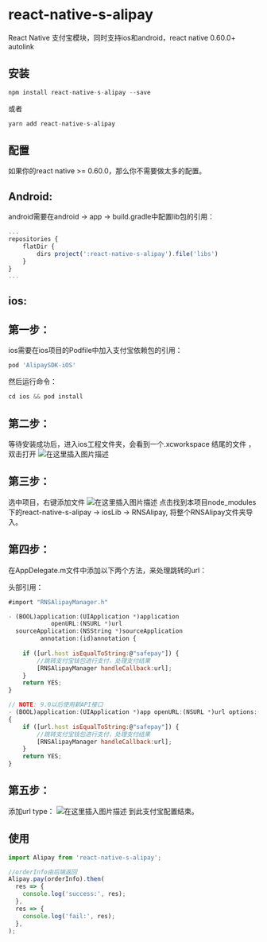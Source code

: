 
# react-native-s-alipay
React Native 支付宝模块，同时支持ios和android，react native 0.60.0+  autolink

## 安装

```js
npm install react-native-s-alipay --save
```
或者

```js
yarn add react-native-s-alipay
```

## 配置
如果你的react native >= 0.60.0，那么你不需要做太多的配置。

## Android:
android需要在android -> app -> build.gradle中配置lib包的引用：

```js
...
repositories {
    flatDir {
        dirs project(':react-native-s-alipay').file('libs')
    }
}
...
```

## ios:

## 第一步：

ios需要在ios项目的Podfile中加入支付宝依赖包的引用：
```js
pod 'AlipaySDK-iOS'
```
然后运行命令：

```js
cd ios && pod install
```
## 第二步：
等待安装成功后，进入ios工程文件夹，会看到一个.xcworkspace 结尾的文件 ，双击打开
![在这里插入图片描述](https://img-blog.csdnimg.cn/20191230213920305.jpg?x-oss-process=image/watermark,type_ZmFuZ3poZW5naGVpdGk,shadow_10,text_aHR0cHM6Ly9ibG9nLmNzZG4ubmV0L3VuaGFwcHlfbG9uZw==,size_16,color_FFFFFF,t_70)

## 第三步：
选中项目，右键添加文件
![在这里插入图片描述](https://img-blog.csdnimg.cn/20191230214044971.jpg?x-oss-process=image/watermark,type_ZmFuZ3poZW5naGVpdGk,shadow_10,text_aHR0cHM6Ly9ibG9nLmNzZG4ubmV0L3VuaGFwcHlfbG9uZw==,size_16,color_FFFFFF,t_70)
点击找到本项目node_modules下的react-native-s-alipay -> iosLib -> RNSAlipay, 将整个RNSAlipay文件夹导入。

## 第四步：
在AppDelegate.m文件中添加以下两个方法，来处理跳转的url：

头部引用：

```js
#import "RNSAlipayManager.h"
```

```js
- (BOOL)application:(UIApplication *)application
            openURL:(NSURL *)url
  sourceApplication:(NSString *)sourceApplication
         annotation:(id)annotation {
    
    if ([url.host isEqualToString:@"safepay"]) {
        //跳转支付宝钱包进行支付，处理支付结果
        [RNSAlipayManager handleCallback:url];
    }
    return YES;
}

// NOTE: 9.0以后使用新API接口
- (BOOL)application:(UIApplication *)app openURL:(NSURL *)url options:(NSDictionary<NSString*, id> *)options
{
    if ([url.host isEqualToString:@"safepay"]) {
        //跳转支付宝钱包进行支付，处理支付结果
        [RNSAlipayManager handleCallback:url];
    }
    return YES;
}
```

## 第五步：
添加url type：
![在这里插入图片描述](https://img-blog.csdnimg.cn/20191230215350413.jpg?x-oss-process=image/watermark,type_ZmFuZ3poZW5naGVpdGk,shadow_10,text_aHR0cHM6Ly9ibG9nLmNzZG4ubmV0L3VuaGFwcHlfbG9uZw==,size_16,color_FFFFFF,t_70)
到此支付宝配置结束。

## 使用
```javascript
import Alipay from 'react-native-s-alipay';

//orderInfo由后端返回
Alipay.pay(orderInfo).then(
  res => {
    console.log('success:', res);
  },
  res => {
    console.log('fail:', res);
  },
);
```
